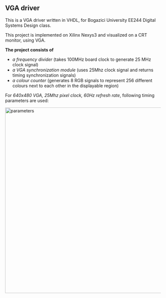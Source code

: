 ## VGA driver
This is a VGA driver written in VHDL, for Bogazici University EE244 Digital Systems Design class.

This project is implemented on Xilinx Nexys3 and visualized on a CRT monitor, using VGA.


**The project consists of**
- *a frequency divider* (takes 100MHz board clock to generate 25 MHz clock signal)
- *a VGA synchronization module* (uses 25Mhz clock signal and returns timing synchronization signals)
- *a colour counter* (generates 8 RGB signals to represent 256 different colours next to each other in the displayable region)

For *640x480 VGA, 25Mhz pixel clock, 60Hz refresh rate*, following timing parameters are used:

<img width="600" alt="parameters" src="https://github.com/ece-ozturk/vga-driver/assets/127878597/0dfae9c0-c67d-40cd-ad55-935caf912537">
